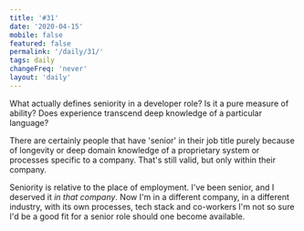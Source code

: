 ```yaml
---
title: '#31'
date: '2020-04-15'
mobile: false
featured: false
permalink: '/daily/31/'
tags: daily
changeFreq: 'never'
layout: 'daily'
---
```


What actually defines seniority in a developer role? Is it a pure measure of ability? Does experience transcend deep knowledge of a particular language?

There are certainly people that have 'senior' in their job title purely because of longevity or deep domain knowledge of a proprietary system or processes specific to a company. That's still valid, but only within their company.

Seniority is relative to the place of employment. I've been senior, and I deserved it _in that company_. Now I'm in a different company, in a different industry, with its own processes, tech stack and co-workers I'm not so sure I'd be a good fit for a senior role should one become available.
